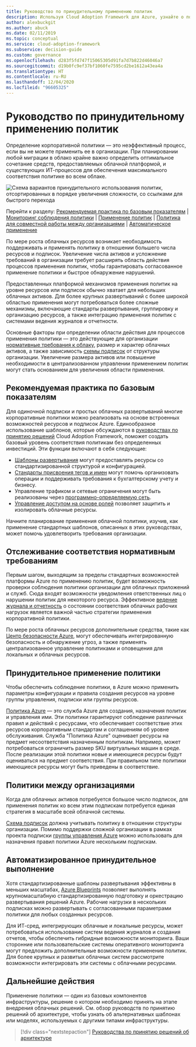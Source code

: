 ```yaml
---
title: Руководство по принудительному применению политик
description: Используя Cloud Adoption Framework для Azure, узнайте о подписках с принудительным применением политик в качестве основного приоритета при миграции в Azure.
author: alexbuckgit
ms.author: abuck
ms.date: 02/11/2019
ms.topic: conceptual
ms.service: cloud-adoption-framework
ms.subservice: decision-guide
ms.custom: governance
ms.openlocfilehash: d283f5fd747f15065305d91fa7d7b822d46046a7
ms.sourcegitcommit: d19b0fc9ef37bf1060fe7595cd2be1612a43ea4a
ms.translationtype: HT
ms.contentlocale: ru-RU
ms.lasthandoff: 12/04/2020
ms.locfileid: "96605325"
---
```

# <a name="policy-enforcement-decision-guide"></a>Руководство по принудительному применению политик

Определение корпоративной политики — это неэффективный процесс, если вы не можете применить ее в организации. При планировании любой миграции в облако крайне важно определить оптимальное сочетание средств, предоставляемых облачной платформой, и существующих ИТ-процессов для обеспечения максимального соответствия политике во всем облаке.

![Схема вариантов принудительного использования политик, отсортированных в порядке увеличения сложности, со ссылками для быстрого перехода](../../_images/decision-guides/decision-guide-policy-enforcement.png)

Перейти к разделу: [Рекомендуемая практика по базовым показателям](#baseline-best-practices) | [Мониторинг соблюдения политики](#policy-compliance-monitoring) | [Применение политик](#policy-enforcement) | [Политика для совместной работы между организациями](#cross-organization-policy) | [Автоматическое применение](#automated-enforcement)

По мере роста облачных ресурсов возникает необходимость поддерживать и применять политику в отношении большего числа ресурсов и подписок. Увеличение числа активов и усложнение требований в организации требует расширять область действия процессов применения политик, чтобы гарантировать согласованное применение политики и быстрое обнаружение нарушений.

Предоставленных платформой механизмов применения политик на уровне ресурсов или подписок обычно хватает для небольших облачных активов. Для более крупных развертываний с более широкой областью применения могут потребоваться более сложные механизмы, включающие стандарты развертывания, группировку и организацию ресурсов, а также интеграцию применения политик с системами ведения журналов и отчетности.

Основные факторы при определении области действия для процессов применения политики — это действующие для организации [нормативные требования к облаку](../../govern/index.md), размер и характер облачных активов, а также зависимость [схемы подписок](../subscriptions/index.md) от структуры организации. Увеличение размера активов или повышение необходимости в централизованном управлении применением политик могут стать основанием для увеличения области применения.

## <a name="baseline-best-practices"></a>Рекомендуемая практика по базовым показателям

Для одиночной подписки и простых облачных развертываний многие корпоративные политики можно реализовать на основе встроенных возможностей ресурсов и подписок Azure. Единообразное использование шаблонов, которые обсуждаются в [руководствах по принятию решений](../index.md) Cloud Adoption Framework, поможет создать базовый уровень соответствия политикам без определенных инвестиций. Эти функции включают в себя следующие:

- [Шаблоны развертывания](../resource-consistency/index.md) могут предоставлять ресурсы со стандартизированной структурой и конфигурацией.
- [Стандарты присвоения тегов и имен](../resource-tagging/index.md) могут помочь организовать операции и поддерживать требования к бухгалтерскому учету и бизнесу.
- Управление трафиком и сетевые ограничения могут быть реализованы через [программно-определяемую сеть](../software-defined-network/index.md).
- [Управление доступом на основе ролей](../identity/index.md) позволяет защитить и изолировать облачные ресурсы.

Начните планирование применения облачной политики, изучив, как применение стандартных шаблонов, описанных в этих руководствах, может помочь удовлетворить требования организации.

## <a name="policy-compliance-monitoring"></a>Отслеживание соответствия нормативным требованиям

Первым шагом, выходящим за пределы стандартных возможностей платформы Azure по применению политик, будет возможность проверки соблюдения политики организации для облачных приложений и служб. Сюда входят возможности уведомления ответственных лиц о нарушении политик для некоторого ресурса. Эффективное [ведение журнала и отчетность](../logging-and-reporting/index.md) о состоянии соответствия облачных рабочих нагрузок является важной частью стратегии применения корпоративной политики.

По мере роста облачных ресурсов дополнительные средства, такие как [Центр безопасности Azure](/azure/security-center), могут обеспечивать интегрированную безопасность и обнаружение угроз, а также применять централизованное управление политиками и оповещения для локальных и облачных ресурсов.

## <a name="policy-enforcement"></a>Принудительное применение политики

Чтобы обеспечить соблюдение политики, в Azure можно применить параметры конфигурации и правила создания ресурсов на уровне группы управления, подписки или группы ресурсов.

[Политика Azure](/azure/governance/policy/overview) — это служба Azure для создания, назначения политик и управления ими. Эти политики гарантируют соблюдение различных правил и действий с ресурсами, что обеспечивает соответствие этих ресурсов корпоративным стандартам и соглашениям об уровне обслуживания. Служба "Политика Azure" оценивает ресурсы на предмет несоответствия назначенным политикам. Например, может потребоваться ограничить размер SKU виртуальных машин в среде. После реализации этой политики новые и имеющиеся ресурсы будут оцениваться на предмет соответствия. При правильном типе политики имеющиеся ресурсы могут быть приведены в соответствие.

## <a name="cross-organization-policy"></a>Политики между организациями

Когда для облачных активов потребуется большое число подписок, для применения политик ко всем этим подпискам потребуется единая стратегия в масштабе всей облачной системы.

[Схема подписок](../subscriptions/index.md) должна учитывать политику в отношении структуры организации. Помимо поддержки сложной организации в рамках проекта подписки [группы управления Azure](../../ready/azure-best-practices/organize-subscriptions.md) можно использовать для назначения правил политики Azure нескольким подпискам.

## <a name="automated-enforcement"></a>Автоматизированное принудительное выполнение

Хотя стандартизированные шаблоны развертывания эффективны в меньших масштабах, [Azure Blueprints](/azure/governance/blueprints/overview) позволяет выполнять крупномасштабную стандартизированную подготовку и оркестрацию развертывания решений Azure. Рабочие нагрузки в нескольких подписках можно развертывать с согласованными параметрами политики для любых созданных ресурсов.

Для ИТ-сред, интегрирующих облачные и локальные ресурсы, может потребоваться использование систем ведения журналов и создания отчетов, чтобы обеспечить гибридные возможности мониторинга. Ваши сторонние или пользовательские системы оперативного мониторинга могут предложить дополнительные возможности применения политик. Для более крупных и развитых облачных систем рассмотрите возможности интегрировать эти системы с облачными ресурсами.

## <a name="next-steps"></a>Дальнейшие действия

Применение политики — один из базовых компонентов инфраструктуры, решение о котором необходимо принять на этапе внедрения облачных решений. См. обзор руководств по принятию решений об архитектуре, чтобы узнать об альтернативных шаблонах или моделях, используемых с другими типами инфраструктуры.

> [!div class="nextstepaction"]
> [Руководства по принятию решений об архитектуре](../index.md)
